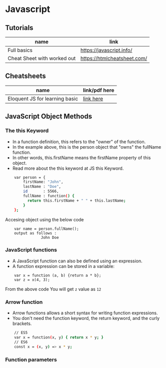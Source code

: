 # Javascript

## Tutorials

| name | link |
| ----- | ----- |
| Full basics | https://javascript.info/ |
| Cheat Sheet with worked out | https://htmlcheatsheet.com/ |

## Cheatsheets
| name | link/pdf here |
|-----|-----|
| Eloquent JS for learning basic | [link here](https://eloquentjavascript.net/) |

## JavaScript Object Methods
### The this Keyword
- In a function definition, this refers to the "owner" of the function.
- In the example above, this is the person object that "owns" the fullName function.
- In other words, this.firstName means the firstName property of this object.
- Read more about the this keyword at JS this Keyword.
```sh
    var person = {
        firstName: "John",
        lastName : "Doe",
        id       : 5566,
        fullName : function() {
          return this.firstName + " " + this.lastName;
        }
    };
```
Accesing object using the below code 
```
    var name = person.fullName();
    output as follows :
                John Doe
```
### JavaScript functions
- A JavaScript function can also be defined using an expression.
- A function expression can be stored in a variable:
```
    var x = function (a, b) {return a * b};
    var z = x(4, 3); 
```
From the above code You will get ```z``` value as ```12```
### Arrow function
- Arrow functions allows a short syntax for writing function expressions.
- You don't need the function keyword, the return keyword, and the curly brackets.
```sh
    // ES5
    var x = function(x, y) { return x * y; }
    // ES6
    const x = (x, y) => x * y;
```
### Function parameters
